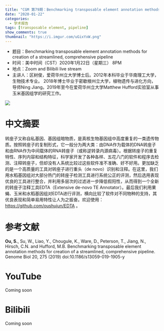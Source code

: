 ```yaml
---
title: "CGM 第79期：Benchmarking transposable element annotation methods for creation of a streamlined, comprehensive pipeline"
date: "2020-01-22"
categories:
  - 学术报告
tags: [transposable element, pipeline]
show_comments: true
thumbnail: "https://i.imgur.com/uGixYxW.png"
---
```


- 题目：Benchmarking transposable element annotation methods for creation of a streamlined, comprehensive pipeline
- 时间：美中时间（CST）2020年1月22日（星期三） 8PM
- 地点：Zoom and Bilibili live stream
- 主讲人：区树俊，爱荷华州立大学博士后。2012年本科毕业于华南理工大学，生物技术专业。 2018年博士毕业于密歇根州立大学，植物遗传与进化方向，导师Ning Jiang。2019年至今在爱荷华州立大学Matthew Hufford实验室从事玉米基因组学的研究工作。

![](https://i.imgur.com/2grMkWa.jpg)

# 中文摘要

转座子又称自私基因、基因组暗物质，是真核生物基因组中高度重复的一类遗传物质。按照转座子的复制形式，它一般分为两大类：由DNA作为载体的DNA转座子和由RNA作为中间载体的RNA转座子（或称逆转录内源病毒）。根据转座子的重复特性、序列内容和结构特征，科学家开发了各种各样、五花八门的软件和程序去检测、注释转座子，但却没有人系统比较过这些软件准不准确、好不好用。更加缺乏的是一个高质量的工具对转座子进行重头（de novo）识别和注释。在这里，我们用水稻基因组对大部分热门的转座子检测工具进行系统公正的评测，然后选用表现优良的工具进行整合，并利用多层次的过滤进一步降低假阳性，从而得到一个全新的转座子注释工具EDTA（Extensive de-novo TE Annotator）。最后我们利用果蝇、玉米和水稻基因组对EDTA进行评测，横向比较了软件对不同物种的支持，其优良表现和简单易用特性让人为之振奋。欢迎使用：https://github.com/oushujun/EDTA 。

# 参考文献

**Ou, S.**, Su, W., Liao, Y., Chougule, K., Ware, D., Peterson, T., Jiang, N., Hirsch, C.N. and Hufford, M.B. Benchmarking transposable element annotation methods for creation of a streamlined, comprehensive pipeline. Genome Biol 20, 275 (2019) doi:10.1186/s13059-019-1905-y 

# YouTube
Coming soon

# Bilibili
Coming soon

